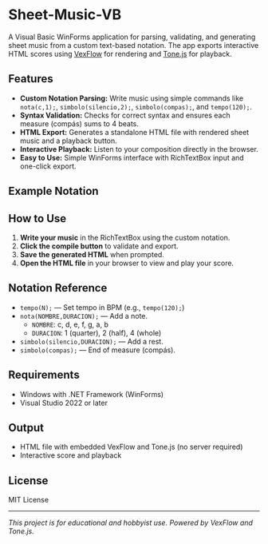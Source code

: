 # Sheet-Music-VB

A Visual Basic WinForms application for parsing, validating, and generating sheet music from a custom text-based notation. The app exports interactive HTML scores using [VexFlow](https://www.vexflow.com/) for rendering and [Tone.js](https://tonejs.github.io/) for playback.

## Features

- **Custom Notation Parsing:** Write music using simple commands like `nota(c,1);`, `simbolo(silencio,2);`, `simbolo(compas);`, and `tempo(120);`.
- **Syntax Validation:** Checks for correct syntax and ensures each measure (compás) sums to 4 beats.
- **HTML Export:** Generates a standalone HTML file with rendered sheet music and a playback button.
- **Interactive Playback:** Listen to your composition directly in the browser.
- **Easy to Use:** Simple WinForms interface with RichTextBox input and one-click export.

## Example Notation


## How to Use

1. **Write your music** in the RichTextBox using the custom notation.
2. **Click the compile button** to validate and export.
3. **Save the generated HTML** when prompted.
4. **Open the HTML file** in your browser to view and play your score.

## Notation Reference

- `tempo(N);` — Set tempo in BPM (e.g., `tempo(120);`)
- `nota(NOMBRE,DURACION);` — Add a note.  
  - `NOMBRE`: c, d, e, f, g, a, b  
  - `DURACION`: 1 (quarter), 2 (half), 4 (whole)
- `simbolo(silencio,DURACION);` — Add a rest.
- `simbolo(compas);` — End of measure (compás).

## Requirements

- Windows with .NET Framework (WinForms)
- Visual Studio 2022 or later

## Output

- HTML file with embedded VexFlow and Tone.js (no server required)
- Interactive score and playback

## License

MIT License

---

*This project is for educational and hobbyist use. Powered by VexFlow and Tone.js.*
